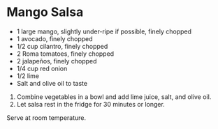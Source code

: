 # Mango Salsa

- 1 large mango, slightly under-ripe if possible, finely chopped
- 1 avocado, finely chopped
- 1/2 cup cilantro, finely chopped
- 2 Roma tomatoes, finely chopped
- 2 jalapeños, finely chopped
- 1/4 cup red onion
- 1/2 lime
- Salt and olive oil to taste

1. Combine vegetables in a bowl and add lime juice, salt, and olive oil.
2. Let salsa rest in the fridge for 30 minutes or longer.

Serve at room temperature.
